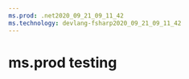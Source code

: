 ```yaml
---
ms.prod: .net2020_09_21_09_11_42
ms.technology: devlang-fsharp2020_09_21_09_11_42
---
```

 # ms.prod testing